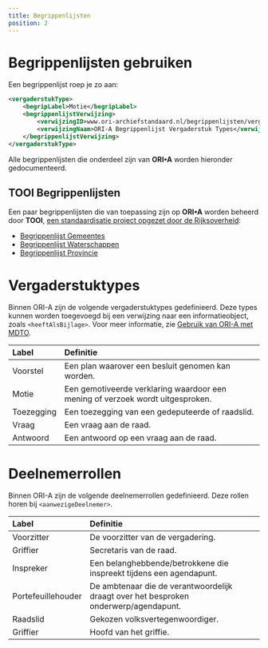 ```yaml
---
title: Begrippenlijsten
position: 2
---
```


# Begrippenlijsten gebruiken

Een begrippenlijst roep je zo aan:

``` xml
<vergaderstukType>
    <begripLabel>Motie</begripLabel>
    <begrippenlijstVerwijzing>
        <verwijzingID>www.ori-archiefstandaard.nl/begrippenlijsten/vergaderstuk-types</verwijzingID>
        <verwijzingNaam>ORI-A Begrippenlijst Vergaderstuk Types</verwijzingNaam>
    </begrippenlijstVerwijzing>
</vergaderstukType>
```

Alle begrippenlijsten die onderdeel zijn van **ORI•A** worden hieronder gedocumenteerd.

## TOOI Begrippenlijsten

Een paar begrippenlijsten die van toepassing zijn op **ORI•A** worden beheerd door **TOOI**, [een standaardisatie project opgezet door de Rijksoverheid](https://standaarden.overheid.nl/tooi/doc/tooi-registers/):

* [Begrippenlijst Gemeentes](https://identifier.overheid.nl/tooi/set/rwc_gemeenten_compleet/4)
* [Begrippenlijst Waterschappen](https://identifier.overheid.nl/tooi/set/rwc_gemeenten_compleet/4)
* [Begrippenlijst Provincie](https://identifier.overheid.nl/tooi/set/rwc_gemeenten_compleet/4)

# Vergaderstuktypes

Binnen ORI-A zijn de volgende vergaderstuktypes gedefinieerd. Deze types kunnen worden toegevoegd bij een verwijzing naar een informatieobject, zoals `<heeftAlsBijlage>`. <!-- TODO: misschien een infobox van maken?-->Voor meer informatie, zie [Gebruik van ORI-A met MDTO](documentatie.html#gebruik-van-ori-a-met-mdto).

| Label      | Definitie                                                                      |
|:-----------|:-------------------------------------------------------------------------------|
| Voorstel   | Een plan waarover een besluit genomen kan worden.                              |
| Motie      | Een gemotiveerde verklaring waardoor een mening of verzoek wordt uitgesproken. |
| Toezegging | Een toezegging van een gedeputeerde of raadslid.                               |
| Vraag      | Een vraag aan de raad.                                                         |
| Antwoord   | Een antwoord op een vraag aan de raad.                                         |


# Deelnemerrollen

Binnen ORI-A zijn de volgende deelnemerrollen gedefinieerd. Deze rollen horen bij `<aanwezigeDeelnemer>`. 


| Label              | Definitie                                                                             |
|:-------------------|:--------------------------------------------------------------------------------------|
| Voorzitter         | De voorzitter van de vergadering.                                                     |
| Griffier           | Secretaris van de raad.                                                               |
| Inspreker          | Een belanghebbende/betrokkene die inspreekt tijdens een agendapunt.                   |
| Portefeuillehouder | De ambtenaar die de verantwoordelijk draagt over het besproken onderwerp/agendapunt.  |
| Raadslid           | Gekozen volksvertegenwoordiger.                                                       |
| Griffier           | Hoofd van het griffie.                                                                |
